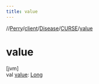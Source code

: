 ```yaml
---
title: value
---
```

//[Perry](../../../../index.html)/[client](../../index.html)/[Disease](../index.html)/[CURSE](index.html)/[value](value.html)



# value



[jvm]\
val [value](value.html): [Long](https://kotlinlang.org/api/latest/jvm/stdlib/kotlin/-long/index.html)




